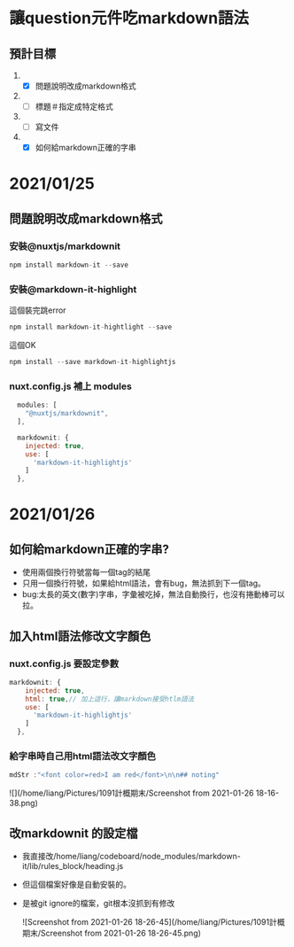 # 讓question元件吃markdown語法
## 預計目標
1. - [x] 問題說明改成markdown格式
2. - [ ] 標題＃指定成特定格式
3. - [ ] 寫文件
4. - [x]  如何給markdown正確的字串
# 2021/01/25
## 問題說明改成markdown格式
###  安裝@nuxtjs/markdownit
```javascript
npm install markdown-it --save
```
### 安裝@markdown-it-highlight
這個裝完跳error
```javascript
npm install markdown-it-hightlight --save
```
這個OK
```javascript
npm install --save markdown-it-highlightjs
```

### nuxt.config.js   補上 modules
```javascript
  modules: [
    "@nuxtjs/markdownit",
  ],

  markdownit: {
    injected: true,
    use: [
      'markdown-it-highlightjs'
    ]
  },
```
# 2021/01/26
## 如何給markdown正確的字串?

 * 使用兩個換行符號當每一個tag的結尾
 * 只用一個換行符號，如果給html語法，會有bug，無法抓到下一個tag。
 * bug:太長的英文(數字)字串，字彙被吃掉，無法自動換行，也沒有捲動棒可以拉。
##    加入html語法修改文字顏色
### nuxt.config.js 要設定參數
```javascript
markdownit: {
    injected: true,
    html: true,// 加上這行，讓markdown接受htlm語法
    use: [
      'markdown-it-highlightjs'
    ]
  },
```
 ### 給字串時自己用html語法改文字顏色
 ```javascript
 mdStr :"<font color=red>I am red</font>\n\n## noting"
 ```

![](/home/liang/Pictures/1091計概期末/Screenshot from 2021-01-26 18-16-38.png)

## 改markdownit 的設定檔

* 我直接改/home/liang/codeboard/node_modules/markdown-it/lib/rules_block/heading.js
* 但這個檔案好像是自動安裝的。

* 是被git ignore的檔案，git根本沒抓到有修改

  ![Screenshot from 2021-01-26 18-26-45](/home/liang/Pictures/1091計概期末/Screenshot from 2021-01-26 18-26-45.png)